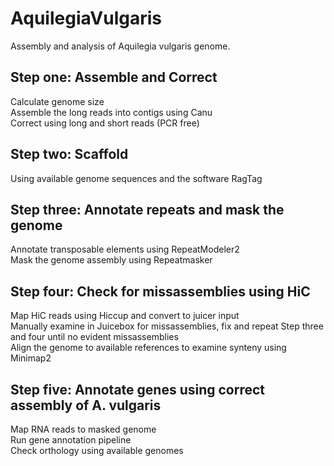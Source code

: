 # AquilegiaVulgaris
Assembly and analysis of Aquilegia vulgaris genome. <br/>

## Step one: Assemble and Correct 
Calculate genome size <br/>
Assemble the long reads into contigs using Canu <br/>
Correct using long and short reads (PCR free) <br/>

## Step two: Scaffold
Using available genome sequences and the software RagTag <br/>

## Step three: Annotate repeats and mask the genome
Annotate transposable elements using RepeatModeler2 <br/>
Mask the genome assembly using Repeatmasker <br/>

## Step four: Check for missassemblies using HiC
Map HiC reads using Hiccup and convert to juicer input <br/>
Manually examine in Juicebox for missassemblies, fix and repeat Step three and four until no evident missassemblies <br/>
Align the genome to available references to examine synteny using Minimap2 <br/>

## Step five: Annotate genes using correct assembly of A. vulgaris
Map RNA reads to masked genome <br/>
Run gene annotation pipeline <br/>
Check orthology using available genomes <br/>

